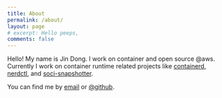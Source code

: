 ```yaml
---
title: About 
permalink: /about/
layout: page
# excerpt: Hello peeps,
comments: false
---
```


Hello! My name is Jin Dong. I work on container and open source @aws. Currently I work on container runtime related projects
like [containerd](https://github.com/containerd/containerd), [nerdctl](https://github.com/containerd/nerdctl), and [soci-snapshotter](https://github.com/awslabs/soci-snapshotter).

You can find me by <a href="mailto:djdongjin95@gmail.com">email</a> or <a href="https://github.com/djdongjin" target="_blank" rel="noopener">@github</a>.
